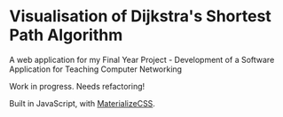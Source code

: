 # Visualisation of Dijkstra's Shortest Path Algorithm

A web application for my Final Year Project - Development of a Software Application for Teaching Computer Networking

Work in progress. Needs refactoring!

Built in JavaScript, with [MaterializeCSS](https://materializecss.com/).
